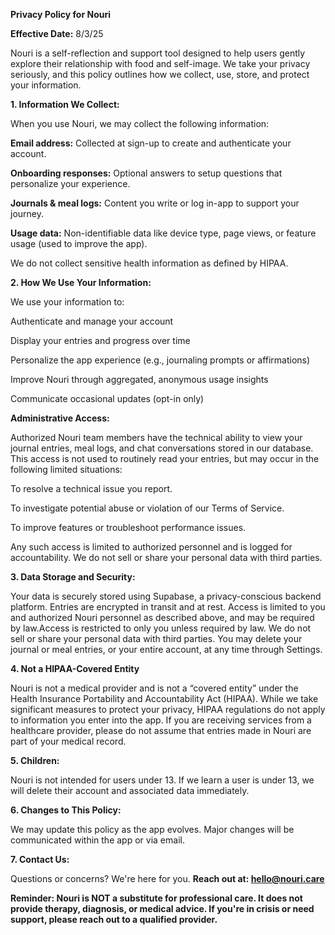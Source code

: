 **Privacy Policy for Nouri**

**Effective Date:** 8/3/25

Nouri is a self-reflection and support tool designed to help users gently explore their relationship with food and self-image. We take your privacy seriously, and this policy outlines how we collect, use, store, and protect your information.

**1. Information We Collect:**

When you use Nouri, we may collect the following information:

**Email address:** Collected at sign-up to create and authenticate your account.

**Onboarding responses:** Optional answers to setup questions that personalize your experience.

**Journals & meal logs:** Content you write or log in-app to support your journey.

**Usage data:** Non-identifiable data like device type, page views, or feature usage (used to improve the app).

We do not collect sensitive health information as defined by HIPAA.

**2. How We Use Your Information:**

We use your information to:

Authenticate and manage your account

Display your entries and progress over time

Personalize the app experience (e.g., journaling prompts or affirmations)

Improve Nouri through aggregated, anonymous usage insights

Communicate occasional updates (opt-in only)

**Administrative Access:**

Authorized Nouri team members have the technical ability to view your journal entries, meal logs, and chat conversations stored in our database. This access is not used to routinely read your entries, but may occur in the following limited situations:

To resolve a technical issue you report.

To investigate potential abuse or violation of our Terms of Service.

To improve features or troubleshoot performance issues.

Any such access is limited to authorized personnel and is logged for accountability. We do not sell or share your personal data with third parties.

**3. Data Storage and Security:**

Your data is securely stored using Supabase, a privacy-conscious backend platform.
Entries are encrypted in transit and at rest. Access is limited to you and authorized Nouri personnel as described above, and may be required by law.Access is restricted to only you unless required by law.
We do not sell or share your personal data with third parties.
You may delete your journal or meal entries, or your entire account, at any time through Settings.

**4. Not a HIPAA-Covered Entity**

Nouri is not a medical provider and is not a “covered entity” under the Health Insurance Portability and Accountability Act (HIPAA). While we take significant measures to protect your privacy, HIPAA regulations do not apply to information you enter into the app. If you are receiving services from a healthcare provider, please do not assume that entries made in Nouri are part of your medical record.

**5. Children:**

Nouri is not intended for users under 13. If we learn a user is under 13, we will delete their account and associated data immediately.

**6. Changes to This Policy:**

We may update this policy as the app evolves. Major changes will be communicated within the app or via email.

**7. Contact Us:**

Questions or concerns? We're here for you. **Reach out at: hello@nouri.care**

**Reminder: Nouri is NOT a substitute for professional care. It does not provide therapy, diagnosis, or medical advice. If you're in crisis or need support, please reach out to a qualified provider.**


